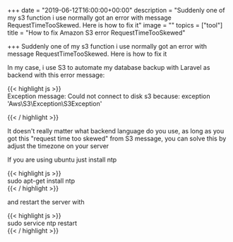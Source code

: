 +++
date = "2019-06-12T16:00:00+00:00"
description = "Suddenly one of my s3 function i use normally got an error with message  RequestTimeTooSkewed. Here is how to fix it"
image = ""
topics = ["tool"]
title = "How to fix Amazon S3 error RequestTimeTooSkewed"

+++
Suddenly one of my s3 function i use normally got an error with message  RequestTimeTooSkewed. Here is how to fix it

In my case, i use S3 to automate my database backup with Laravel as backend with this error message:

{{< highlight js >}}  
Exception message: Could not connect to disk s3 because: exception 'Aws\\S3\\Exception\\S3Exception'

{{< / highlight >}}

It doesn't really matter what backend language do you use, as long as you got this "request time too skewed" from S3 message, you can solve this by adjust the timezone on your server

If you are using ubuntu just install ntp

{{< highlight js >}}  
sudo apt-get install ntp  
{{< / highlight >}}

and restart the server with

{{< highlight js >}}  
sudo service ntp restart  
{{< / highlight >}}